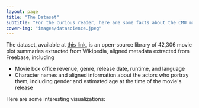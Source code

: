 ```yaml
---
layout: page
title: "The Dataset"
subtitle: "For the curious reader, here are some facts about the CMU movie dataset !"
cover-img: "images/datascience.jpeg"
---
```


The dataset, available at [this link](http://www.cs.cmu.edu/~ark/personas/), is an open-source library of 42,306 movie plot summaries extracted from Wikipedia, aligned metadata extracted from Freebase, including
- Movie box office revenue, genre, release date, runtime, and language
- Character names and aligned information about the actors who portray them, including gender and estimated age at the time of the movie's release

Here are some interesting visualizations:


